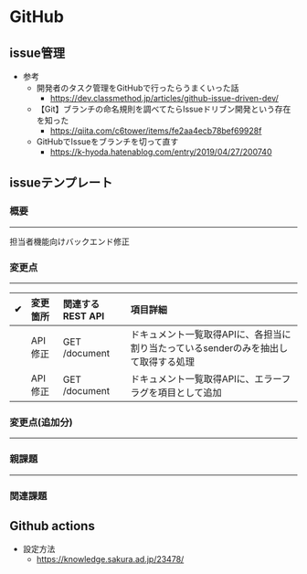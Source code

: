 # GitHub

## issue管理

- 参考
  - 開発者のタスク管理をGitHubで行ったらうまくいった話
    - https://dev.classmethod.jp/articles/github-issue-driven-dev/
  - 【Git】ブランチの命名規則を調べてたらIssueドリブン開発という存在を知った
    - https://qiita.com/c6tower/items/fe2aa4ecb78bef69928f
  - GitHubでIssueをブランチを切って直す
    - https://k-hyoda.hatenablog.com/entry/2019/04/27/200740

## issueテンプレート

### 概要
---
担当者機能向けバックエンド修正

### 変更点
---

| &#10004; | 変更箇所 | 関連するREST API | 項目詳細 |
|:---|:---|:---|:---|
|  | API修正 | GET /document | ドキュメント一覧取得APIに、各担当に割り当たっているsenderのみを抽出して取得する処理 |
|  | API修正 | GET /document | ドキュメント一覧取得APIに、エラーフラグを項目として追加 |

### 変更点(追加分)
---
### 親課題
---

### 関連課題

## Github actions

- 設定方法
  - https://knowledge.sakura.ad.jp/23478/
